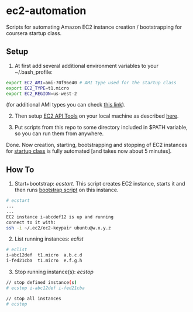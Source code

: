 ec2-automation
==============

Scripts for automating Amazon EC2 instance creation / bootstrapping for coursera startup class.

Setup
-----

1. At first add several additional environment variables to your ~/.bash_profile:
```sh
export EC2_AMI=ami-70f96e40 # AMI type used for the startup class
export EC2_TYPE=t1.micro
export EC2_REGION=us-west-2
```
(for additional AMI types you can check [this link](http://cloud-images.ubuntu.com/releases/precise/release-20130411.1/)).

2. Then setup [EC2 API Tools](http://aws.amazon.com/developertools/351) on your local machine as described 
[here](http://www.robertsosinski.com/2008/01/26/starting-amazon-ec2-with-mac-os-x/).

3. Put scripts from this repo to some directory included in $PATH variable, so you can run them from anywhere.

Done. Now creation, starting, bootstrapping and stopping of EC2 instances for [startup class](https://class.coursera.org/startup-001/)
is fully automated [and takes now about 5 minutes].

How To
------
1. Start+bootstrap: *ecstart*.
This script creates EC2 instance, starts it and then runs [bootstrap script](https://github.com/mvkvl/startup/blob/master/bootstrap.sh)
 on this instance.
```sh
# ecstart
...
...
EC2 instance i-abcdef12 is up and running
connect to it with:
ssh -i ~/.ec2/ec2-keypair ubuntu@w.x.y.z
```

2. List running instances: *eclist*
```sh
# eclist
i-abc12def  t1.micro  a.b.c.d
i-fed21cba  t1.micro  e.f.g.h
```

3. Stop running instance(s): *ecstop*
```sh
// stop defined instance(s)
# ecstop i-abc12def i-fed21cba

// stop all instances
# ecstop
```